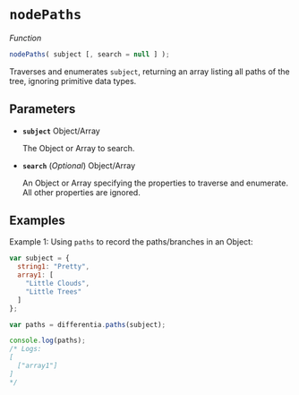 # `nodePaths`

*Function*
```JavaScript
nodePaths( subject [, search = null ] );
```
Traverses and enumerates `subject`, returning an array listing all paths of the tree, ignoring primitive data types.

## Parameters
- **`subject`** Object/Array

  The Object or Array to search.

- **`search`** (*Optional*) Object/Array

  An Object or Array specifying the properties to traverse and enumerate. All other properties are ignored.

## Examples
Example 1: Using `paths` to record the paths/branches in an Object:

```JavaScript
var subject = {
  string1: "Pretty",
  array1: [
    "Little Clouds",
    "Little Trees"
  ]
};

var paths = differentia.paths(subject);

console.log(paths);
/* Logs:
[
  ["array1"]
]
*/
```